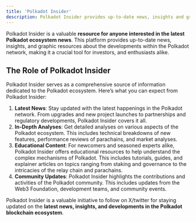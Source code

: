 ```yaml
---
title: 'Polkadot Insider'
description: Polkadot Insider provides up-to-date news, insights and graphics resourcs about the Polkadot Network
---
```


Polkadot Insider is a valuable **resource for anyone interested in the latest Polkadot ecosystem news**. This platform provides up-to-date news, insights, and graphic resources about the developments within the Polkadot network, making it a crucial tool for investors, and enthusiasts alike.


## The Role of Polkadot Insider
Polkadot Insider serves as a comprehensive source of information dedicated to the Polkadot ecosystem. Here’s what you can expect from Polkadot Insider:
1. **Latest News**: Stay updated with the latest happenings in the Polkadot network. From upgrades and new project launches to partnerships and regulatory developments, Polkadot Insider covers it all.
2. **In-Depth Analyses**: Get detailed analyses on various aspects of the Polkadot ecosystem. This includes technical breakdowns of new features, performance reviews of parachains, and market analyses.
3. **Educational Content**: For newcomers and seasoned experts alike, Polkadot Insider offers educational resources to help understand the complex mechanisms of Polkadot. This includes tutorials, guides, and explainer articles on topics ranging from staking and governance to the intricacies of the relay chain and parachains.
4. **Community Updates**: Polkadot Insider highlights the contributions and activities of the Polkadot community. This includes updates from the Web3 Foundation, development teams, and community events.

Polkadot Insider is a valuable initiative to follow on X/twitter for staying updated on the **latest news, insights, and developments in the Polkadot blockchain ecosystem**.
